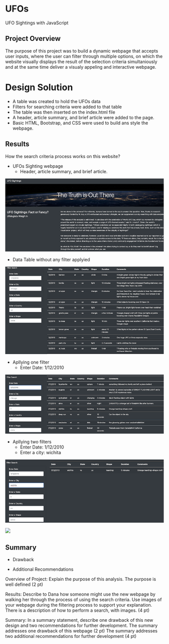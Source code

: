 # UFOs
UFO Sightings with JavaScript

## Project Overview

The purpose of this project was to build a dynamic webpage that accepts user inputs, where the user can filter through multiple options, on which the website visually displays the result of the selection criteria simultaniously and at the same time deliver a visualy appeling and interactive webpage.





# Design Solution

- A table was created to hold the UFOs data
- Filters for searching criteria were added to that table 
- The table was then inserted on the index.html file
- A header, article summary, and brief article were added to the page.
- Basic HTML, Bootstrap, and CSS were used to build ans style the webpage.


## Results

How the search criteria process works on this website?

- UFOs Sighting webpage
    - Header, article summary, and brief article.
    
![UFO_webpage.png](./static/images/UFO_webpage.png)


- Data Table without any filter applyied

![no_filter](./static/images/no_filter.png)


- Apllying one filter
    - Enter Date: 1/12/2010

![one_filter](./static/images/one_filter.png)

- Apllying two filters
    - Enter Date: 1/12/2010
    - Enter a city: wichita

![two_filters](./static/images/two_filters.png)







![](./images/.png)



## Summary

- Drawback

- Additional Recommendations



Overview of Project: Explain the purpose of this analysis.
The purpose is well defined (2 pt)




Results: Describe to Dana how someone might use the new webpage by walking her through the process of using the search criteria. Use images of your webpage during the filtering process to support your explanation.
There is a description of how to perform a search, with images. (4 pt)

Summary: In a summary statement, describe one drawback of this new design and two recommendations for further development.
The summary addresses one drawback of this webpage (2 pt)
The summary addresses two additional recommendations for further development (4 pt)




